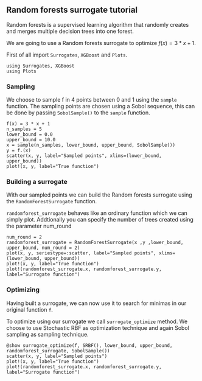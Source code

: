 ## Random forests surrogate tutorial

Random forests is a supervised learning algorithm that randomly creates and merges multiple decision trees into one forest.

We are going to use a Random forests surrogate to optimize $f(x)=3*x+1$.

First of all import `Surrogates`, `XGBoost` and `Plots`.
```@example RandomForestSurrogate_tutorial
using Surrogates, XGBoost
using Plots
```
### Sampling

We choose to sample f in 4 points between 0 and 1 using the `sample` function. The sampling points are chosen using a Sobol sequence, this can be done by passing `SobolSample()` to the `sample` function.

```@example RandomForestSurrogate_tutorial
f(x) = 3 * x + 1
n_samples = 5
lower_bound = 0.0
upper_bound = 10.0
x = sample(n_samples, lower_bound, upper_bound, SobolSample())
y = f.(x)
scatter(x, y, label="Sampled points", xlims=(lower_bound, upper_bound))
plot!(x, y, label="True function")
```
### Building a surrogate

With our sampled points we can build the Random forests surrogate using the `RandomForestSurrogate` function.

`randomforest_surrogate` behaves like an ordinary function which we can simply plot. Addtionally you can specify the number of trees created
using the parameter num_round

```@example RandomForestSurrogate_tutorial
num_round = 2
randomforest_surrogate = RandomForestSurrogate(x ,y ,lower_bound, upper_bound, num_round = 2)
plot(x, y, seriestype=:scatter, label="Sampled points", xlims=(lower_bound, upper_bound))
plot!(x, y, label="True function")
plot!(randomforest_surrogate.x, randomforest_surrogate.y, label="Surrogate function")
```
### Optimizing
Having built a surrogate, we can now use it to search for minimas in our original function `f`.

To optimize using our surrogate we call `surrogate_optimize` method. We choose to use Stochastic RBF as optimization technique and again Sobol sampling as sampling technique.

```@example RandomForestSurrogate_tutorial
@show surrogate_optimize(f, SRBF(), lower_bound, upper_bound, randomforest_surrogate, SobolSample())
scatter(x, y, label="Sampled points")
plot!(x, y, label="True function")
plot!(randomforest_surrogate.x, randomforest_surrogate.y, label="Surrogate function")
```